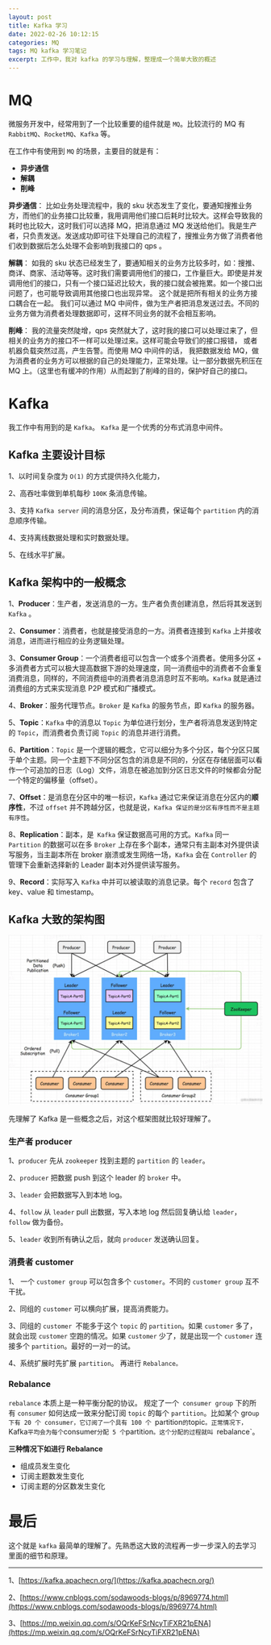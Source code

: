 ```yaml
---
layout: post
title: Kafka 学习
date: 2022-02-26 10:12:15
categories: MQ  
tags: MQ kafka 学习笔记
excerpt: 工作中，我对 kafka 的学习与理解，整理成一个简单大致的概述
---
```


# MQ 
微服务开发中，经常用到了一个比较重要的组件就是 `MQ`。比较流行的 MQ 有 `RabbitMQ`、`RocketMQ`、`Kafka` 等。

在工作中有使用到 `MQ` 的场景，主要目的就是有：

- **异步通信**
- **解耦**
- **削峰**

**异步通信**： 比如业务处理流程中，我的 sku 状态发生了变化，要通知搜推业务方，而他们的业务接口比较重，我用调用他们接口后耗时比较大。这样会导致我的耗时也比较大，这时我们可以选择 MQ，把消息通过 MQ 发送给他们。我是生产者，只负责发送。发送成功即可往下处理自己的流程了，搜推业务方做了消费者他们收到数据后怎么处理不会影响到我接口的 qps 。

**解耦**： 如我的 sku 状态已经发生了，要通知相关的业务方比较多时，如：搜推、商详、商家、活动等等。这时我们需要调用他们的接口，工作量巨大。即使是并发调用他们的接口，只有一个接口延迟比较大，我的接口就会被拖累。如一个接口出问题了，也可能导致调用其他接口也出现异常。 这个就是把所有相关的业务方接口耦合在一起。 我们可以通过 MQ 中间件，做为生产者把消息发送过去。不同的业务方做为消费者处理数据即可，这样不同业务的就不会相互影响。 

**削峰**： 我的流量突然陡增，qps 突然就大了，这时我的接口可以处理过来了，但相关的业务方的接口不一样可以处理过来。这样可能会导致们的接口报错， 或者机器负载突然过高，产生告警。而使用 MQ 中间件的话， 我把数据发给 MQ，做为消费者的业务方可以根据的自己的处理能力，正常处理。让一部分数据先积压在 MQ 上。（这里也有缓冲的作用）从而起到了削峰的目的，保护好自己的接口。 

# Kafka   

我工作中有用到的是 `Kafka`。 `Kafka` 是一个优秀的分布式消息中间件。

## Kafka 主要设计目标

1、以时间复杂度为 `O(1)` 的方式提供持久化能力，

2、高吞吐率做到单机每秒 `100K` 条消息传输。

3、支持 `Kafka server` 间的消息分区，及分布消费，保证每个 `partition` 内的消息顺序传输。

4、支持离线数据处理和实时数据处理。

5、在线水平扩展。

## Kafka 架构中的一般概念

1、**Producer**：生产者，发送消息的一方。生产者负责创建消息，然后将其发送到 `Kafka` 。

2、**Consumer**：消费者，也就是接受消息的一方。消费者连接到 `Kafka` 上并接收消息，进而进行相应的业务逻辑处理。

3、**Consumer Group**：一个消费者组可以包含一个或多个消费者。使用多分区 + 多消费者方式可以极大提高数据下游的处理速度，同一消费组中的消费者不会重复消费消息，同样的，不同消费组中的消费者消息消息时互不影响。`Kafka` 就是通过消费组的方式来实现消息 P2P 模式和广播模式。

4、**Broker**：服务代理节点。`Broker` 是 `Kafka` 的服务节点，即 `Kafka` 的服务器。

5、**Topic**：`Kafka` 中的消息以 `Topic` 为单位进行划分，生产者将消息发送到特定的 `Topic`，而消费者负责订阅 `Topic` 的消息并进行消费。

6、**Partition**：`Topic` 是一个逻辑的概念，它可以细分为多个分区，每个分区只属于单个主题。同一个主题下不同分区包含的消息是不同的，分区在存储层面可以看作一个可追加的日志（Log）文件，消息在被追加到分区日志文件的时候都会分配一个特定的偏移量（offset）。

7、**Offset**：是消息在分区中的唯一标识，`Kafka` 通过它来保证消息在分区内的**顺序性**，不过 `offset` 并不跨越分区，也就是说，`Kafka 保证的是分区有序性而不是主题有序性`。

8、**Replication**：副本，是` Kafka` 保证数据高可用的方式。`Kafka` 同一 `Partition` 的数据可以在多 `Broker` 上存在多个副本，通常只有主副本对外提供读写服务，当主副本所在 broker 崩溃或发生网络一场，`Kafka` 会在 `Controller` 的管理下会重新选择新的 Leader 副本对外提供读写服务。

9、**Record**：实际写入 `Kafka` 中并可以被读取的消息记录。每个 `record` 包含了 key、value 和 timestamp。

## Kafka 大致的架构图

![](/assets/mq/kafka-mq-2023-02-28-14-19-07.png)

先理解了 Kafka 是一些概念之后，对这个框架图就比较好理解了。

### 生产者 producer 

1、`producer` 先从 `zookeeper` 找到主题的 `partition` 的 `leader`。 

2、`producer` 把数据 push 到这个 leader 的 `broker` 中。

3、`leader` 会把数据写入到本地 log。 

4、`follow` 从 `leader` pull 出数据，写入本地 log 然后回复确认给 `leader`，`follow` 做为备份。 

5、`leader` 收到所有确认之后，就向 `producer` 发送确认回复。

### 消费者 customer 

1、 一个 `customer group` 可以包含多个 `customer`。不同的 `customer group` 互不干扰。

2、同组的 `customer` 可以横向扩展，提高消费能力。

3、同组的 `customer `不能多于这个 `topic` 的 `partition`。如果 `customer` 多了，就会出现 `customer` 空跑的情况。如果 `customer` 少了，就是出现一个 `customer` 连接多个 `partition`。最好的一对一的试。 

4、系统扩展时先扩展 `partition`。 再进行 `Rebalance。`   

### Rebalance

`rebalance` 本质上是一种平衡分配的协议。 规定了一个` consumer group` 下的所有 `consumer` 如何达成一致来分配订阅 `topic` 的每个 `partition`。比如某个 gro`up 下有 20 个 consumer，它订阅了一个具有 100 个 `partition` 的 `topic`。正常情况下，`Kafka` 平均会为每个 `consumer` 分配 5 个 `partition`。这个分配的过程就叫 `rebalance`。

**三种情况下如进行 Rebalance**

- 组成员发生变化 
- 订阅主题数发生变化
- 订阅主题的分区数发生变化

# 最后

这个就是 `kafka` 最简单的理解了。先熟悉这大致的流程再一步一步深入的去学习里面的细节和原理。

--- 

1、[https://kafka.apachecn.org/](https://kafka.apachecn.org/)

2、[https://www.cnblogs.com/sodawoods-blogs/p/8969774.html](https://www.cnblogs.com/sodawoods-blogs/p/8969774.html)

3、[https://mp.weixin.qq.com/s/OQrKeFSrNcyTiFXR21pENA](https://mp.weixin.qq.com/s/OQrKeFSrNcyTiFXR21pENA)
